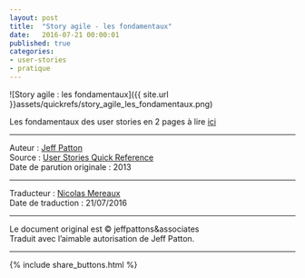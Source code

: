 ```yaml
---
layout: post
title:  "Story agile - les fondamentaux"
date:   2016-07-21 00:00:01
published: true
categories: 
- user-stories
- pratique
---
```


![Story agile : les fondamentaux]({{ site.url }}assets/quickrefs/story_agile_les_fondamentaux.png)

Les fondamentaux des user stories en 2 pages à lire [ici](https://www.dropbox.com/s/n9owk53gfyjwgg4/story_agile_les_fondamentaux.pdf?dl=0)

---  
Auteur : [Jeff Patton](http://jpattonassociates.com/about-jeff-patton/)  
Source : [User Stories Quick Reference](http://jpattonassociates.com/user-stories-quick-ref/)  
Date de parution originale : 2013  

---
Traducteur : [Nicolas Mereaux](http://www.les-traducteurs-agiles.org/traducteurs/)  
Date de traduction : 21/07/2016  

---

Le document original est © jeffpattons&associates  
Traduit avec l’aimable autorisation de Jeff Patton.

---

{% include share_buttons.html %}


